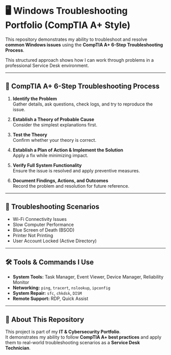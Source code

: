 # 🖥️ Windows Troubleshooting Portfolio (CompTIA A+ Style)

This repository demonstrates my ability to troubleshoot and resolve **common Windows issues** using the **CompTIA A+ 6-Step Troubleshooting Process**.  

This structured approach shows how I can work through problems in a professional Service Desk environment.

---

## 🔧 CompTIA A+ 6-Step Troubleshooting Process

1. **Identify the Problem**  
   Gather details, ask questions, check logs, and try to reproduce the issue.  

2. **Establish a Theory of Probable Cause**  
   Consider the simplest explanations first.  

3. **Test the Theory**  
   Confirm whether your theory is correct.  

4. **Establish a Plan of Action & Implement the Solution**  
   Apply a fix while minimizing impact.  

5. **Verify Full System Functionality**  
   Ensure the issue is resolved and apply preventive measures.  

6. **Document Findings, Actions, and Outcomes**  
   Record the problem and resolution for future reference.  

---

## 📂 Troubleshooting Scenarios

- Wi-Fi Connectivity Issues
- Slow Computer Performance 
- Blue Screen of Death (BSOD)
- Printer Not Printing  
- User Account Locked (Active Directory) 

---

## 🛠️ Tools & Commands I Use

- **System Tools:** Task Manager, Event Viewer, Device Manager, Reliability Monitor  
- **Networking:** `ping`, `tracert`, `nslookup`, `ipconfig`  
- **System Repair:** `sfc`, `chkdsk`, `DISM`  
- **Remote Support:** RDP, Quick Assist  

---

## 📌 About This Repository

This project is part of my **IT & Cybersecurity Portfolio**.  
It demonstrates my ability to follow **CompTIA A+ best practices** and apply them to real-world troubleshooting scenarios as a **Service Desk Technician**.  

